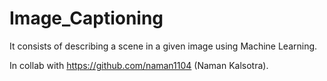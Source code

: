 # Image_Captioning

It consists of describing a scene in a given image using Machine Learning.

In collab with https://github.com/naman1104 (Naman Kalsotra).
